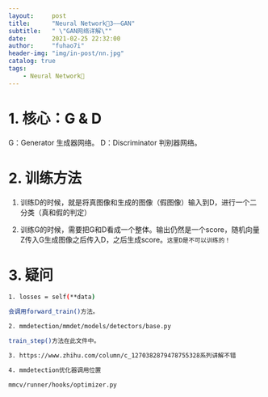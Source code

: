 ```yaml
---
layout:     post
title:      "Neural Network🦖3——GAN"
subtitle:   " \"GAN网络详解\""
date:       2021-02-25 22:32:00
author:     "fuhao7i"
header-img: "img/in-post/nn.jpg"
catalog: true
tags:
    - Neural Network🦖
---
```


# 1. 核心：G & D

G：Generator 生成器网络。
D：Discriminator 判别器网络。

# 2. 训练方法

1. 训练D的时候，就是将真图像和生成的图像（假图像）输入到D，进行一个二分类（真和假的判定）

2. 训练G的时候，需要把G和D看成一个整体。输出仍然是一个score，随机向量Z传入G生成图像之后传入D，之后生成score。`这里D是不可以训练的！`

# 3. 疑问

```Bash
1. losses = self(**data)

会调用forward_train()方法。

2. mmdetection/mmdet/models/detectors/base.py

train_step()方法在此文件中。

3. https://www.zhihu.com/column/c_1270382879478755328系列讲解不错

4. mmdetection优化器调用位置

mmcv/runner/hooks/optimizer.py

```